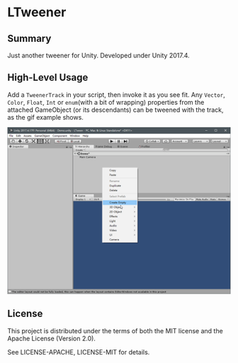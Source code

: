 # LTweener

## Summary

Just another tweener for Unity.
Developed under Unity 2017.4.

## High-Level Usage

Add a `TweenerTrack` in your script, then invoke it as you see fit.
Any `Vector`, `Color`, `Float`, `Int` or `enum`(with a bit of wrapping) properties from
the attached GameObject (or its descendants) can be tweened with the track, as the gif example shows.

![Example](./tweenerTrackDemo.gif)

## License

This project is distributed under the terms of both the MIT license and the Apache License (Version 2.0).

See LICENSE-APACHE, LICENSE-MIT for details.
